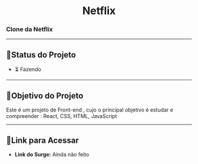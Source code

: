 <h1 align="center">
     Netflix
</h1>

<h3 align="left">
    Clone da Netflix
</h3>

---

##  🧭Status do Projeto

 - ⏳ Fazendo

---

##  🎯Objetivo do Projeto

Este é um projeto de Front-end  , cujo o principal objetivo é estudar e compreender : React, CSS, HTML, JavaScript

---

## 🔗Link para Acessar

- **Link do Surge:** Ainda não feito

